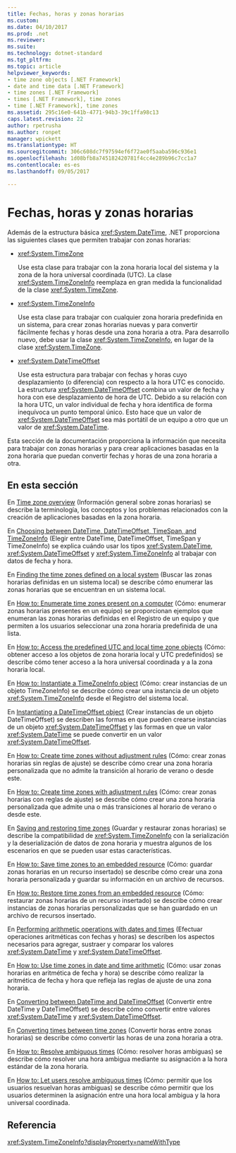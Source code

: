 ```yaml
---
title: Fechas, horas y zonas horarias
ms.custom: 
ms.date: 04/10/2017
ms.prod: .net
ms.reviewer: 
ms.suite: 
ms.technology: dotnet-standard
ms.tgt_pltfrm: 
ms.topic: article
helpviewer_keywords:
- time zone objects [.NET Framework]
- date and time data [.NET Framework]
- time zones [.NET Framework]
- times [.NET Framework], time zones
- time [.NET Framework], time zones
ms.assetid: 295c16e0-641b-4771-94b3-39c1ffa98c13
caps.latest.revision: 22
author: rpetrusha
ms.author: ronpet
manager: wpickett
ms.translationtype: HT
ms.sourcegitcommit: 306c608dc7f97594ef6f72ae0f5aaba596c936e1
ms.openlocfilehash: 1d08bfb8a745182420781f4cc4e289b96c7cc1a7
ms.contentlocale: es-es
ms.lasthandoff: 09/05/2017

---
```


# <a name="dates-times-and-time-zones"></a>Fechas, horas y zonas horarias

Además de la estructura básica <xref:System.DateTime>, .NET proporciona las siguientes clases que permiten trabajar con zonas horarias:

* <xref:System.TimeZone>

  Use esta clase para trabajar con la zona horaria local del sistema y la zona de la hora universal coordinada (UTC). La clase <xref:System.TimeZoneInfo> reemplaza en gran medida la funcionalidad de la clase <xref:System.TimeZone>.

* <xref:System.TimeZoneInfo>

  Use esta clase para trabajar con cualquier zona horaria predefinida en un sistema, para crear zonas horarias nuevas y para convertir fácilmente fechas y horas desde una zona horaria a otra. Para desarrollo nuevo, debe usar la clase <xref:System.TimeZoneInfo>, en lugar de la clase <xref:System.TimeZone>.

* <xref:System.DateTimeOffset>

  Use esta estructura para trabajar con fechas y horas cuyo desplazamiento (o diferencia) con respecto a la hora UTC es conocido. La estructura <xref:System.DateTimeOffset> combina un valor de fecha y hora con ese desplazamiento de hora de UTC. Debido a su relación con la hora UTC, un valor individual de fecha y hora identifica de forma inequívoca un punto temporal único. Esto hace que un valor de <xref:System.DateTimeOffset> sea más portátil de un equipo a otro que un valor de <xref:System.DateTime>.

Esta sección de la documentación proporciona la información que necesita para trabajar con zonas horarias y para crear aplicaciones basadas en la zona horaria que puedan convertir fechas y horas de una zona horaria a otra.

## <a name="in-this-section"></a>En esta sección

En [Time zone overview](../../../docs/standard/datetime/time-zone-overview.md) (Información general sobre zonas horarias) se describe la terminología, los conceptos y los problemas relacionados con la creación de aplicaciones basadas en la zona horaria.

En [Choosing between DateTime, DateTimeOffset, TimeSpan, and TimeZoneInfo](../../../docs/standard/datetime/choosing-between-datetime.md) (Elegir entre DateTime, DateTimeOffset, TimeSpan y TimeZoneInfo) se explica cuándo usar los tipos <xref:System.DateTime>, <xref:System.DateTimeOffset> y <xref:System.TimeZoneInfo> al trabajar con datos de fecha y hora.

En [Finding the time zones defined on a local system](../../../docs/standard/datetime/finding-the-time-zones-on-local-system.md) (Buscar las zonas horarias definidas en un sistema local) se describe cómo enumerar las zonas horarias que se encuentran en un sistema local.

En [How to: Enumerate time zones present on a computer](../../../docs/standard/datetime/enumerate-time-zones.md) (Cómo: enumerar zonas horarias presentes en un equipo) se proporcionan ejemplos que enumeran las zonas horarias definidas en el Registro de un equipo y que permiten a los usuarios seleccionar una zona horaria predefinida de una lista.

En [How to: Access the predefined UTC and local time zone objects](../../../docs/standard/datetime/access-utc-and-local.md) (Cómo: obtener acceso a los objetos de zona horaria local y UTC predefinidos) se describe cómo tener acceso a la hora universal coordinada y a la zona horaria local.

En [How to: Instantiate a TimeZoneInfo object](../../../docs/standard/datetime/instantiate-time-zone-info.md) (Cómo: crear instancias de un objeto TimeZoneInfo) se describe cómo crear una instancia de un objeto <xref:System.TimeZoneInfo> desde el Registro del sistema local.

En [Instantiating a DateTimeOffset object](../../../docs/standard/datetime/instantiating-a-datetimeoffset-object.md) (Crear instancias de un objeto DateTimeOffset) se describen las formas en que pueden crearse instancias de un objeto <xref:System.DateTimeOffset> y las formas en que un valor <xref:System.DateTime> se puede convertir en un valor <xref:System.DateTimeOffset>.

En [How to: Create time zones without adjustment rules](../../../docs/standard/datetime/create-time-zones-without-adjustment-rules.md) (Cómo: crear zonas horarias sin reglas de ajuste) se describe cómo crear una zona horaria personalizada que no admite la transición al horario de verano o desde este.

En [How to: Create time zones with adjustment rules](../../../docs/standard/datetime/create-time-zones-with-adjustment-rules.md) (Cómo: crear zonas horarias con reglas de ajuste) se describe cómo crear una zona horaria personalizada que admite una o más transiciones al horario de verano o desde este.

En [Saving and restoring time zones](../../../docs/standard/datetime/saving-and-restoring-time-zones.md) (Guardar y restaurar zonas horarias) se describe la compatibilidad de <xref:System.TimeZoneInfo> con la serialización y la deserialización de datos de zona horaria y muestra algunos de los escenarios en que se pueden usar estas características.

En [How to: Save time zones to an embedded resource](../../../docs/standard/datetime/save-time-zones-to-an-embedded-resource.md) (Cómo: guardar zonas horarias en un recurso insertado) se describe cómo crear una zona horaria personalizada y guardar su información en un archivo de recursos.

En [How to: Restore time zones from an embedded resource](../../../docs/standard/datetime/restore-time-zones-from-an-embedded-resource.md) (Cómo: restaurar zonas horarias de un recurso insertado) se describe cómo crear instancias de zonas horarias personalizadas que se han guardado en un archivo de recursos insertado.

En [Performing arithmetic operations with dates and times](../../../docs/standard/datetime/performing-arithmetic-operations.md) (Efectuar operaciones aritméticas con fechas y horas) se describen los aspectos necesarios para agregar, sustraer y comparar los valores <xref:System.DateTime> y <xref:System.DateTimeOffset>.

En [How to: Use time zones in date and time arithmetic](../../../docs/standard/datetime/use-time-zones-in-arithmetic.md) (Cómo: usar zonas horarias en aritmética de fecha y hora) se describe cómo realizar la aritmética de fecha y hora que refleja las reglas de ajuste de una zona horaria.

En [Converting between DateTime and DateTimeOffset](../../../docs/standard/datetime/converting-between-datetime-and-offset.md) (Convertir entre DateTime y DateTimeOffset) se describe cómo convertir entre valores <xref:System.DateTime> y <xref:System.DateTimeOffset>.

En [Converting times between time zones](../../../docs/standard/datetime/converting-between-time-zones.md) (Convertir horas entre zonas horarias) se describe cómo convertir las horas de una zona horaria a otra.

En [How to: Resolve ambiguous times](../../../docs/standard/datetime/resolve-ambiguous-times.md) (Cómo: resolver horas ambiguas) se describe cómo resolver una hora ambigua mediante su asignación a la hora estándar de la zona horaria.

En [How to: Let users resolve ambiguous times](../../../docs/standard/datetime/let-users-resolve-ambiguous-times.md) (Cómo: permitir que los usuarios resuelvan horas ambiguas) se describe cómo permitir que los usuarios determinen la asignación entre una hora local ambigua y la hora universal coordinada.

## <a name="reference"></a>Referencia

<xref:System.TimeZoneInfo?displayProperty=nameWithType>

